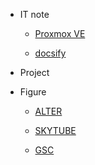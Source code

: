 - IT note

  - [Proxmox VE](proxmox_ve.md)

  - [docsify](docsify.md)

- Project

- Figure

    - [ALTER](figure_alter.md)

    - [SKYTUBE](figure_skytube.md)

    - [GSC](figure_gsc.md)